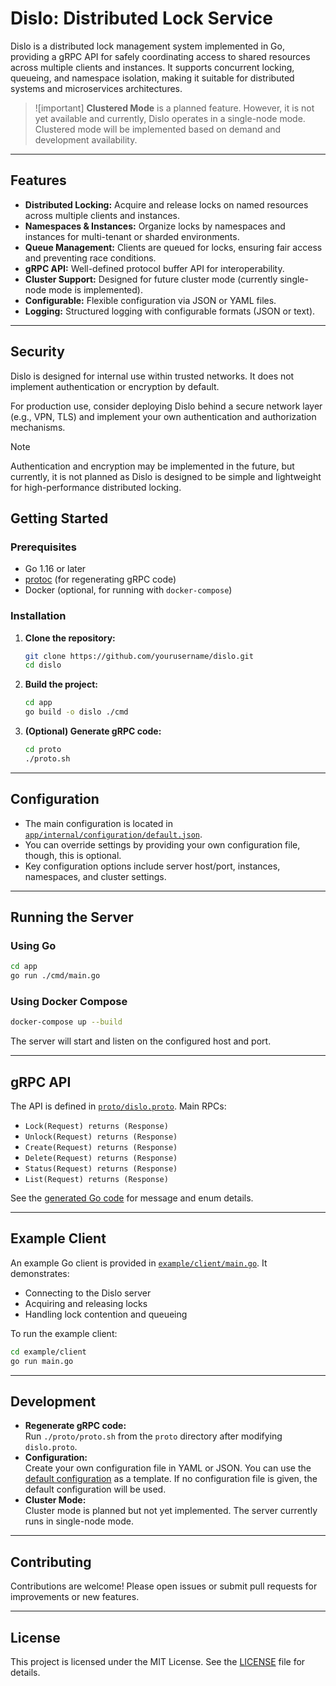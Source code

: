 # Dislo: Distributed Lock Service

Dislo is a distributed lock management system implemented in Go, providing a gRPC API for safely coordinating access to shared resources across multiple clients and instances. It supports concurrent locking, queueing, and namespace isolation, making it suitable for distributed systems and microservices architectures.

> ![important]
> **Clustered Mode** is a planned feature. However, it is not yet available and currently, Dislo operates in a single-node mode. Clustered mode will be implemented based on demand and development availability.

---

## Features

- **Distributed Locking:** Acquire and release locks on named resources across multiple clients and instances.
- **Namespaces & Instances:** Organize locks by namespaces and instances for multi-tenant or sharded environments.
- **Queue Management:** Clients are queued for locks, ensuring fair access and preventing race conditions.
- **gRPC API:** Well-defined protocol buffer API for interoperability.
- **Cluster Support:** Designed for future cluster mode (currently single-node mode is implemented).
- **Configurable:** Flexible configuration via JSON or YAML files.
- **Logging:** Structured logging with configurable formats (JSON or text).

---

## Security

Dislo is designed for internal use within trusted networks. It does not implement authentication or encryption by default.

For production use, consider deploying Dislo behind a secure network layer (e.g., VPN, TLS) and implement your own authentication and authorization mechanisms.


> [!note]
> Authentication and encryption may be implemented in the future, but currently, it is not planned as Dislo is designed to be simple and lightweight for high-performance distributed locking.

## Getting Started

### Prerequisites

- Go 1.16 or later
- [protoc](https://grpc.io/docs/protoc-installation/) (for regenerating gRPC code)
- Docker (optional, for running with `docker-compose`)

### Installation

1. **Clone the repository:**
   ```sh
   git clone https://github.com/yourusername/dislo.git
   cd dislo
   ```

2. **Build the project:**
   ```sh
   cd app
   go build -o dislo ./cmd
   ```

3. **(Optional) Generate gRPC code:**
   ```sh
   cd proto
   ./proto.sh
   ```

---

## Configuration

- The main configuration is located in [`app/internal/configuration/default.json`](app/internal/configuration/default.json).
- You can override settings by providing your own configuration file, though, this is optional.
- Key configuration options include server host/port, instances, namespaces, and cluster settings.

---

## Running the Server

### Using Go

```sh
cd app
go run ./cmd/main.go
```

### Using Docker Compose

```sh
docker-compose up --build
```

The server will start and listen on the configured host and port.

---

## gRPC API

The API is defined in [`proto/dislo.proto`](proto/dislo.proto). Main RPCs:

- `Lock(Request) returns (Response)`
- `Unlock(Request) returns (Response)`
- `Create(Request) returns (Response)`
- `Delete(Request) returns (Response)`
- `Status(Request) returns (Response)`
- `List(Request) returns (Response)`

See the [generated Go code](app/pkg/generated/dislo/dislo.pb.go) for message and enum details.

---

## Example Client

An example Go client is provided in [`example/client/main.go`](example/client/main.go). It demonstrates:

- Connecting to the Dislo server
- Acquiring and releasing locks
- Handling lock contention and queueing

To run the example client:

```sh
cd example/client
go run main.go
```

---

## Development

- **Regenerate gRPC code:**  
  Run `./proto/proto.sh` from the `proto` directory after modifying `dislo.proto`.
- **Configuration:**  
  Create your own configuration file in YAML or JSON. You can use the [default configuration](app/internal/configuration/default.json) as a template. If no configuration file is given, the default configuration will be used.
- **Cluster Mode:**  
  Cluster mode is planned but not yet implemented. The server currently runs in single-node mode.

---

## Contributing

Contributions are welcome! Please open issues or submit pull requests for improvements or new features.

---

## License

This project is licensed under the MIT License. See the [LICENSE](LICENSE) file for details.
